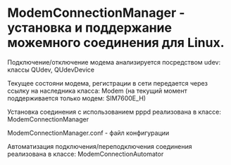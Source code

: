 # ModemConnectionManager - установка и поддержание можемного соединения для Linux.


Подключение/отключение модема анализируется посредством udev: классы QUdev, QUdevDevice

Текущее состояни модема, регистрации в сети передается через ссылку на наследника класса: Modem (на текущий момент поддерживается только модем: SIM7600E_H)

Установка соединения с использованием pppd реализована в классе: ModemConnectionManager

ModemConnectionManager.conf - файл конфигурации

Автоматизация подключения/переподключения соединения реализована в классе: ModemConnectionAutomator
